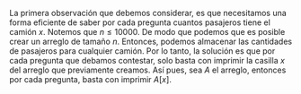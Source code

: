 La primera observación que debemos considerar, es que necesitamos una forma eficiente de saber por cada pregunta cuantos pasajeros tiene el camión $x$. Notemos que $n \leq 10000$.
De modo que podemos que es posible crear un arreglo de tamaño $n$. Entonces, podemos almacenar las cantidades de pasajeros para cualquier camión.
Por lo tanto, la solución es que por cada pregunta que debamos contestar, solo basta con imprimir la casilla $x$ del arreglo que previamente creamos.
Así pues, sea $A$ el arreglo, entonces por cada pregunta, basta con imprimir $A[x]$.